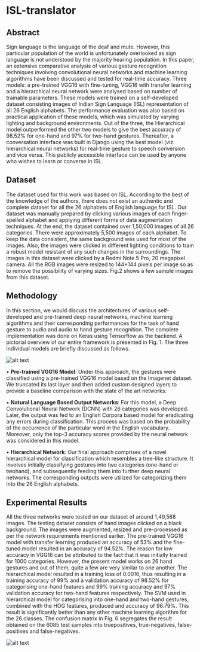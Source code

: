 # ISL-translator

## Abstract

Sign language is the language of the deaf and mute. However, this particular population of the
world is unfortunately overlooked as sign language is not understood by the majority hearing population. In
this paper, an extensive comparative analysis of various gesture recognition techniques involving convolutional
neural networks and machine learning algorithms have been discussed and tested for real-time accuracy. Three
models: a pre-trained VGG16 with fine-tuning, VGG16 with transfer learning and a hierarchical neural network
were analysed based on number of trainable parameters. These models were trained on a self-developed dataset
consisting images of Indian Sign Language (ISL) representation of all 26 English alphabets. The performance
evaluation was also based on practical application of these models, which was simulated by varying lighting and
background environments. Out of the three, the Hierarchical model outperformed the other two models to give the
best accuracy of 98.52% for one-hand and 97% for two-hand gestures. Thereafter, a conversation interface was
built in Django using the best model (viz. hierarchical neural networks) for real-time gesture to speech conversion
and vice versa. This publicly accessible interface can be used by anyone who wishes to learn or converse in ISL.

## Dataset
The dataset used for this work was based on ISL. According
to the best of the knowledge of the authors, there does not
exist an authentic and complete dataset for all the 26 alphabets of English language for ISL. Our dataset was manually
prepared by clicking various images of each finger-spelled
alphabet and applying different forms of data augmentation
techniques. At the end, the dataset contained over 1,50,000
images of all 26 categories. There were approximately 5,500
images of each alphabet. To keep the data consistent, the
same background was used for most of the images. Also, the
images were clicked in different lighting conditions to train a
robust model resistant of any such changes in the surroundings. The images in this dataset were clicked by a Redmi
Note 5 Pro, 20 megapixel camera. All the RGB images were
resized to 144×144 pixels per image so as to remove the possibility of varying sizes. Fig.2 shows a few sample images from this dataset.

## Methodology

In this section, we would discuss the architectures of various self-developed and pre-trained deep neural networks,
machine learning algorithms and their corresponding performances for the task of hand gesture to audio and audio to
hand gesture recognition. The complete implementation was
done on Keras using Tensorflow as the backend. A pictorial
overview of our entire framework is presented in Fig. 1. The
three individual models are briefly discussed as follows.

![alt text](https://github.com/yatharth77/ISL-translator/blob/master/flow.PNG)

• **Pre-trained VGG16 Model**: Under this approach, the
gestures were classified using a pre-trained VGG16
model based on the Imagenet dataset. We truncated
its last layer and then added custom designed layers to
provide a baseline comparison with the state of the art
networks.

• **Natural Language Based Output Networks**: For this
model, a Deep Convolutional Neural Network (DCNN)
with 26 categories was developed. Later, the output
was fed to an English Corpora based model for eradicating any errors during classification. This process
was based on the probability of the occurrence of the
particular word in the English vocabulary. Moreover,
only the top-3 accuracy scores provided by the neural
network was considered in this model.

• **Hierarchical Network**: Our final approach comprises
of a novel hierarchical model for classification which
resembles a tree-like structure. It involves initially classifying gestures into two categories (one-hand or twohand), and subsequently feeding them into further deep
neural networks. The corresponding outputs were utilized for categorizing them into the 26 English alphabets.


## Experimental Results

All the three networks were tested on our dataset of around
1,49,568 images. The testing dataset consists of hand images
clicked on a black background. The images were augmented,
resized and pre-processed as per the network requirements
mentioned earlier. The pre-trained VGG16 model with transfer learning produced an accuracy of 53% and the fine-tuned
model resulted in an accuracy of 94.52%. The reason for low
accuracy in VGG16 can be attributed to the fact that it was
initially trained for 1000 categories. However, the present
model works on 26 hand gestures and out of them, quite a
few are very similar to one another. The hierarchical model
resulted in a training loss of 0.0016, thus resulting in a training accuracy of 99% and a validation accuracy of 98.52% for
categorising one-hand features and 99% training accuracy
and 97% validation accuracy for two-hand features respectively. The SVM used in hierarchical model for categorising into one-hand and two-hand gestures, combined with the
HOG features, produced and accuracy of 96.79%. This result
is significantly better than any other machine learning algorithm for the 26 classes. The confusion matrix in Fig. 6 segregates the result obtained on the 6085 test samples into truepositives, true-negatives, false-positives and false-negatives.

![alt text](https://github.com/yatharth77/ISL-translator/blob/master/O_BTP.jpeg)

